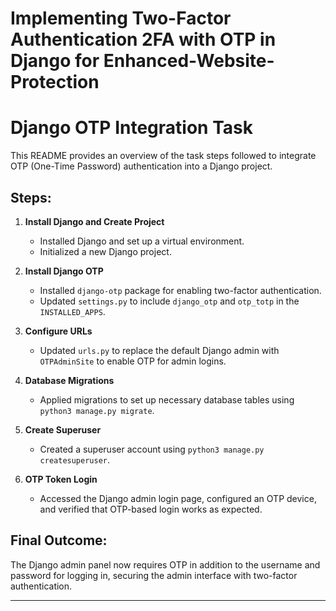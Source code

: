 # Implementing Two-Factor Authentication 2FA with OTP in Django for Enhanced-Website-Protection

# Django OTP Integration Task

This README provides an overview of the task steps followed to integrate OTP (One-Time Password) authentication into a Django project.

## Steps:

1. **Install Django and Create Project**
    - Installed Django and set up a virtual environment.
    - Initialized a new Django project.

2. **Install Django OTP**
    - Installed `django-otp` package for enabling two-factor authentication.
    - Updated `settings.py` to include `django_otp` and `otp_totp` in the `INSTALLED_APPS`.

3. **Configure URLs**
    - Updated `urls.py` to replace the default Django admin with `OTPAdminSite` to enable OTP for admin logins.

4. **Database Migrations**
    - Applied migrations to set up necessary database tables using `python3 manage.py migrate`.

5. **Create Superuser**
    - Created a superuser account using `python3 manage.py createsuperuser`.

6. **OTP Token Login**
    - Accessed the Django admin login page, configured an OTP device, and verified that OTP-based login works as expected.

## Final Outcome:
The Django admin panel now requires OTP in addition to the username and password for logging in, securing the admin interface with two-factor authentication.

---
